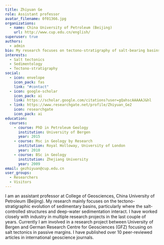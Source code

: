 ```yaml
---
title: Zhiyuan Ge
role: Assistant professor
avatar_filename: 0f01366.jpg
organizations:
  - name: China University of Petroleum (Beijing)
    url: http://www.cup.edu.cn/english/
superuser: true
authors:
  - admin
bio: My research focuses on tectono-stratigraphy of salt-bearing basins.
interests:
  - Salt tectonics
  - Sedimentology
  - Tectono-stratigraphy
social:
  - icon: envelope
    icon_pack: fas
    link: "#contact"
  - icon: google-scholar
    icon_pack: ai
    link: https://scholar.google.com/citations?user=gQahscAAAAAJ&hl
  - link: https://www.researchgate.net/profile/Zhiyuan_Ge2
    icon: researchgate
    icon_pack: ai
education:
  courses:
    - course: PhD in Petroleum Geology
      institution: University of Bergen
      year: 2015
    - course: Msc in Geology by Research
      institution: Royal Holloway, University of London
      year: 2010
    - course: BSc in Geology
      institution: Zhejiang University
      year: 2009
email: gezhiyuan@cup.edu.cn
user_groups:
  - Researchers
  - Visitors
---
```

I am an assistant professor at College of Geosciences, China University of Petroleum (Beijing). My research mainly focuses on the tectono-stratigraphic evolution of sedimentary basins, particularly where the salt-controlled structures and deep-water sedimentation interact. I have worked closely with industry in multiple research projects in the last couple of years. Currently I am involved in a research project between University of Bergen and German Research Centre for Geosciences (GFZ) focusing on salt tectonics in passive margins. I have published over 10 peer-reviewed articles in international geoscience journals.